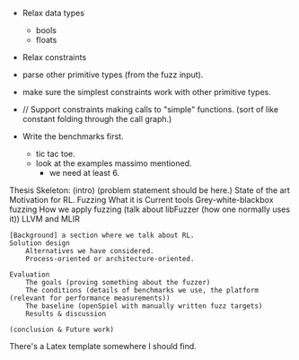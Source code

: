 - Relax data types
    - bools
    - floats
- Relax constraints




- parse other primitive types (from the fuzz input).
- make sure the simplest constraints work with other primitive types.
- // Support constraints making calls to "simple" functions. (sort of like constant folding through the call graph.)


- Write the benchmarks first.
    - tic tac toe.
    - look at the examples massimo mentioned.
        - we need at least 6.

Thesis
Skeleton:
    (intro) (problem statement should be here.)
    State of the art
        Motivation for RL.
        Fuzzing
            What it is
            Current tools
            Grey-white-blackbox fuzzing
            How we apply fuzzing (talk about libFuzzer (how one normally uses it))
        LLVM and MLIR

    [Background] a section where we talk about RL.
    Solution design
        Alternatives we have considered.
        Process-oriented or architecture-oriented.

    Evaluation
        The goals (proving something about the fuzzer)
        The conditions (details of benchmarks we use, the platform (relevant for performance measurements))
        The baseline (openSpiel with manually written fuzz targets)
        Results & discussion

    (conclusion & Future work)

There's a Latex template somewhere I should find.
